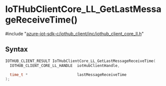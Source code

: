 # IoTHubClientCore_LL_GetLastMessageReceiveTime()

\#include "[azure-iot-sdk-c/iothub_client/inc/iothub_client_core_ll.h](../iot-c-ref-iothub-client-core-ll-h.md)"  

## Syntax

```C
IOTHUB_CLIENT_RESULT IoTHubClientCore_LL_GetLastMessageReceiveTime(
  IOTHUB_CLIENT_CORE_LL_HANDLE  iotHubClientHandle,

  time_t *                      lastMessageReceiveTime
);
```

